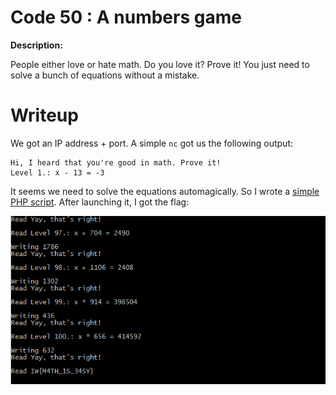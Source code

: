 # Code 50 : A numbers game

**Description:**

People either love or hate math. Do you love it? Prove it! You just need to solve a bunch of equations without a mistake.

# Writeup

We got an IP address + port. A simple `nc` got us the following output:

```
Hi, I heard that you're good in math. Prove it!
Level 1.: x - 13 = -3
```

It seems we need to solve the equations automagically. So I wrote a [simple PHP script](code50.php). After launching it, I got the flag:

![1](files/1.png?raw=true)